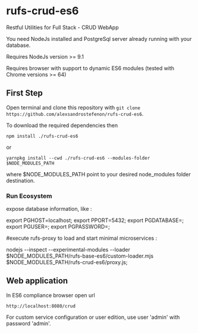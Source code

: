# rufs-crud-es6

Restful Utilities for Full Stack - CRUD WebApp

You need NodeJs installed and PostgreSql server already running with your database.

Requires NodeJs version >= 9.1

Requires browser with support to dynamic ES6 modules (tested with Chrome versions >= 64)

## First Step

Open terminal and clone this repository with `git clone https://github.com/alexsandrostefenon/rufs-crud-es6`.

To download the required dependencies then

`npm install ./rufs-crud-es6` 

or

`yarnpkg install --cwd ./rufs-crud-es6 --modules-folder $NODE_MODULES_PATH`

where $NODE_MODULES_PATH point to your desired node_modules folder destination.

### Run Ecosystem

expose database information, like :

export PGHOST=localhost;
export PPORT=5432;
export PGDATABASE=<database name>;
export PGUSER=<database user>;
export PGPASSWORD=<database password>;

#execute rufs-proxy to load and start minimal microservices :

nodejs --inspect --experimental-modules --loader $NODE_MODULES_PATH/rufs-base-es6/custom-loader.mjs $NODE_MODULES_PATH/rufs-crud-es6/proxy.js;

## Web application

In ES6 compliance browser open url

`http://localhost:8080/crud`

For custom service configuration or user edition, use user 'admin' with password 'admin'.
